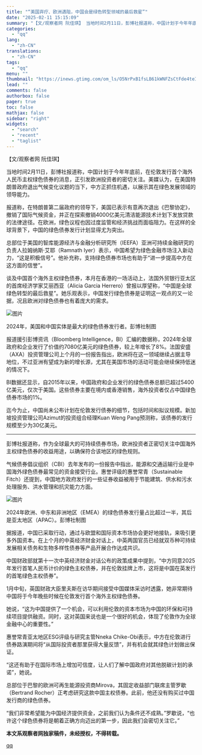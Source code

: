 ```yaml
---
title: "“美国弃疗、欧洲遇阻，中国会是绿色转型领域的最后救星”"
date: "2025-02-11 15:15:09"
summary: "【文/观察者网 阮佳琪】 当地时间2月11日，彭博社报道称，中国计划于今年年底前，在伦敦发行首个海..."
categories:
  - "qq"
lang:
  - "zh-CN"
translations:
  - "zh-CN"
tags:
  - "qq"
menu: ""
thumbnail: "https://inews.gtimg.com/om_ls/O5NrPxB1fsLB61kWNFZsCtFde4teIMna2gbVA9L0S8cvIAA_640360/0"
lead: ""
comments: false
authorbox: false
pager: true
toc: false
mathjax: false
sidebar: "right"
widgets:
  - "search"
  - "recent"
  - "taglist"
---
```


【文/观察者网 阮佳琪】

当地时间2月11日，彭博社报道称，中国计划于今年年底前，在伦敦发行首个海外人民币主权绿色债券的消息，正引发欧洲投资者的密切关注。美媒认为，在美国特朗普政府退出气候变化议题的当下，中方正抓住机遇，以展示其在绿色发展领域的领导能力。

报道称，在特朗普第二届政府的领导下，美国已表示有意再次退出《巴黎协定》，撤销了国际气候资金，并正在探索撤销4000亿美元清洁能源技术计划下发放贷款的法律途径。在欧洲，绿色议程也因过度监管和经济挑战而面临阻力。在这样的全球背景下，中国的绿色债券发行计划显得尤为突出。

总部位于美国的智库能源经济与金融分析研究所（IEEFA）亚洲可持续金融研究的负责人拉姆纳斯·艾耶（Ramnath Iyer）表示，中国希望为绿色金融市场注入新动力，“这是积极信号”。他补充称，支持绿色债券市场也有助于“进一步提高中方在这方面的信誉”。

谈及中国首个海外主权绿色债券，本月在香港的一场活动上，法国外贸银行亚太区的首席经济学家艾丽西亚（Alicia Garcia Herrero）曾报以厚望称，“中国是全球绿色转型的最后救星”。她乐观表示，中国发行绿色债券是证明这一观点的又一论据，况且欧洲对绿色债券也有着庞大的需求。

![图片](https://inews.gtimg.com/om_bt/OD3Gy-_ev4z0T4LrB2HfFO3krefEx9YECRhARHhbjPimUAA/641)

2024年，美国和中国实体是最大的绿色债券发行者。彭博社制图

报道援引彭博资讯（Bloomberg Intelligence，BI）汇编的数据称，2024年全球政府和企业发行了价值约7080亿美元的绿色债券，较上年增长了8%。法国安盛（AXA）投资管理公司上个月的一份报告指出，欧洲将在这一领域继续占据主导地位，不过亚洲有望成为新的增长源，尤其在美国市场的活动可能会继续保持低迷的情况下。

BI数据还显示，自2015年以来，中国政府和企业发行的绿色债券总额已超过5400亿美元，仅次于美国。这些债券主要在境内或香港销售，海外投资者仅占中国绿色债券市场的1%。

迄今为止，中国尚未公布计划在伦敦发行债券的细节，包括时间和拟议规模。新加坡投资管理公司Azimut的投资组合经理Kuan Weng Pang预测称，该债券的发行规模至少为30亿美元。

---

彭博社报道称，作为全球最大的可持续债券市场，欧洲投资者正密切关注中国海外主权绿色债券的收益用途，以确保符合该地区的绿色规则。

气候债券倡议组织（CBI）去年发布的一份报告中指出，能源和交通运输行业是中国海外绿色债券最常见的资金接受行业。惠誉评级的惠誉常青（Sustainable Fitch）还提到，中国地方政府发行的一些证券收益被用于节能建筑、供水和污水处理服务、洪水管理和抗灾能力方面。

![图片](https://inews.gtimg.com/om_bt/O5q6vtI9BWe5ab7lAVqZF_qM9JM-G7Xfx0gs0HMTjIDtoAA/641)

2024年欧洲、中东和非洲地区（EMEA）的绿色债券发行量占比超过一半，其后是亚太地区（APAC）。彭博社制图

据报道，中国已采取行动，通过与欧盟和国际资本市场协会更好地接轨，来吸引更多外国资本。在上个月的中英经济财金对话上，中英两国官员已经就双币种可持续发展相关债务和生物多样性债券等产品开展合作达成共识。

中国财政部就第十一次中英经济财金对话公布的政策成果中提到，“中方同意2025年发行首笔人民币计价的绿色主权债券，并在伦敦挂牌上市，这将是中国在英发行的首笔绿色主权债券”。

1月中旬，英国财政大臣里夫斯在访华期间接受中国媒体采访时透露，她非常期待中国将于今年晚些时候在伦敦发行首个海外主权绿色债券。

她说，“这为中国提供了一个机会，可以利用伦敦的资本市场为中国的环保和可持续项目提供融资。同时，这对英国来说也是一个很好的机会，体现了伦敦作为全球金融中心的重要性。”

惠誉常青亚太地区ESG评级与研究主管Nneka Chike-Obi表示，中方在伦敦进行债券路演期间将“从国际投资者那里获得大量反馈”，并有机会就其绿色计划做出保证。

“这还有助于在国际市场上增加可信度，让人们了解中国政府对其他脱碳计划的承诺”，她说。

总部位于巴黎的欧洲可再生能源投资商Mirova，其固定收益部门联席主管罗歇（Bertrand Rocher）正考虑研究这款中国主权债券。此前，他还没有购买过中国发行商的绿色债券。

“我们非常希望能为中国经济提供资金，之前我们认为条件还不成熟。”罗歇说，“也许这个绿色债券将是朝着正确方向迈出的第一步，因此我们会密切关注它。”

**本文系观察者网独家稿件，未经授权，不得转载。**

[qq](https://new.qq.com/rain/a/20250211A05BGQ00)
